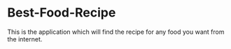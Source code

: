 # Best-Food-Recipe
This is the application which will find the recipe for any food you want from the internet.
